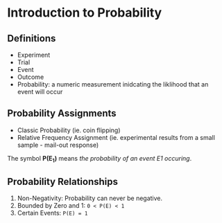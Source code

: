 # Introduction to Probability

## Definitions
* Experiment
* Trial
* Event
* Outcome
* Probability: a numeric measurement inidcating the liklihood that an event will occur

## Probability Assignments
* Classic Probability (ie. coin flipping)
* Relative Frequency Assignment (ie. experimental results from a small sample - mail-out response)

The symbol **P(E<sub>1</sub>)** means *the probability of an event E1 occuring*.

## Probability Relationships
1. Non-Negativity: Probability can never be negative.
2. Bounded by Zero and 1: `0 < P(E) < 1`
3. Certain Events: `P(E) = 1`
